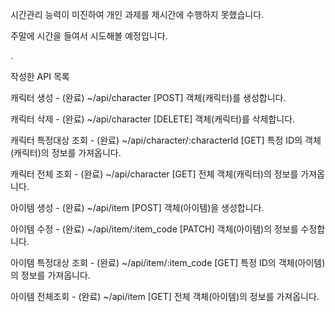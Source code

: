 
시간관리 능력이 미진하여 개인 과제를 제시간에 수행하지 못했습니다.

주말에 시간을 들여서 시도해볼 예정입니다.

.

작성한 API 목록

캐릭터 생성 - (완료)
~/api/character [POST]
객체(캐릭터)를 생성합니다.

캐릭터 삭제 - (완료)
~/api/character [DELETE]
객체(캐릭터)를 삭제합니다.

캐릭터 특정대상 조회 - (완료)
~/api/character/:characterId [GET]
특정 ID의 객체(캐릭터)의 정보를 가져옵니다.

캐릭터 전체 조회 - (완료)
~/api/character [GET]
전체 객체(캐릭터)의 정보를 가져옵니다.

아이템 생성 - (완료)
~/api/item [POST]
객체(아이템)을 생성합니다.

아이템 수정 - (완료)
~/api/item/:item_code [PATCH]
객체(아이템)의 정보를 수정합니다.

아이템 특정대상 조회 - (완료)
~/api/item/:item_code [GET]
특정 ID의 객체(아이템)의 정보를 가져옵니다.

아이템 전체조회 - (완료)
~/api/item [GET]
전체 객체(아이템)의 정보를 가져옵니다.
